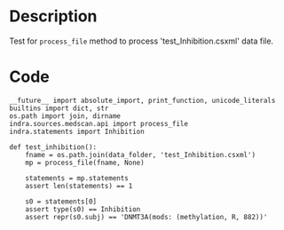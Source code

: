 # Description
Test for `process_file` method to process 'test_Inhibition.csxml' data file.

# Code
```
__future__ import absolute_import, print_function, unicode_literals
builtins import dict, str
os.path import join, dirname
indra.sources.medscan.api import process_file
indra.statements import Inhibition

def test_inhibition():
    fname = os.path.join(data_folder, 'test_Inhibition.csxml')
    mp = process_file(fname, None)

    statements = mp.statements
    assert len(statements) == 1

    s0 = statements[0]
    assert type(s0) == Inhibition
    assert repr(s0.subj) == 'DNMT3A(mods: (methylation, R, 882))'

```
